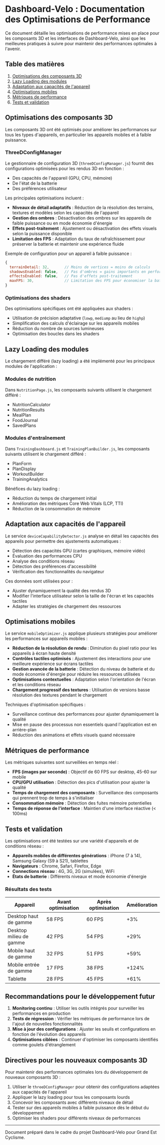 # Dashboard-Velo : Documentation des Optimisations de Performance

Ce document détaille les optimisations de performance mises en place pour les composants 3D et les interfaces de Dashboard-Velo, ainsi que les meilleures pratiques à suivre pour maintenir des performances optimales à l'avenir.

## Table des matières

1. [Optimisations des composants 3D](#optimisations-des-composants-3d)
2. [Lazy Loading des modules](#lazy-loading-des-modules)
3. [Adaptation aux capacités de l'appareil](#adaptation-aux-capacités-de-lappareil)
4. [Optimisations mobiles](#optimisations-mobiles)
5. [Métriques de performance](#métriques-de-performance)
6. [Tests et validation](#tests-et-validation)

## Optimisations des composants 3D

Les composants 3D ont été optimisés pour améliorer les performances sur tous les types d'appareils, en particulier les appareils mobiles et à faible puissance.

### ThreeDConfigManager

Le gestionnaire de configuration 3D (`threeDConfigManager.js`) fournit des configurations optimisées pour les rendus 3D en fonction :

- Des capacités de l'appareil (GPU, CPU, mémoire)
- De l'état de la batterie
- Des préférences utilisateur

Les principales optimisations incluent :

- **Niveaux de détail adaptatifs** : Réduction de la résolution des terrains, textures et modèles selon les capacités de l'appareil
- **Gestion des ombres** : Désactivation des ombres sur les appareils de faible puissance ou en mode économie d'énergie
- **Effets post-traitement** : Ajustement ou désactivation des effets visuels selon la puissance disponible
- **Limitation des FPS** : Adaptation du taux de rafraîchissement pour préserver la batterie et maintenir une expérience fluide

Exemple de configuration pour un appareil à faible puissance :
```javascript
{
  terrainDetail: 32,       // Moins de vertices = moins de calculs
  shadowsEnabled: false,   // Pas d'ombres = gains importants en performance
  effectsEnabled: false,   // Pas d'effets post-traitement
  maxFPS: 30,              // Limitation des FPS pour économiser la batterie
}
```

### Optimisations des shaders

Des optimisations spécifiques ont été appliquées aux shaders :

- Utilisation de précision adaptative (`lowp`, `mediump` au lieu de `highp`)
- Simplification des calculs d'éclairage sur les appareils mobiles
- Réduction du nombre de sources lumineuses
- Optimisation des boucles dans les shaders

## Lazy Loading des modules

Le chargement différé (lazy loading) a été implémenté pour les principaux modules de l'application :

### Modules de nutrition

Dans `NutritionPage.js`, les composants suivants utilisent le chargement différé :
- NutritionCalculator
- NutritionResults
- MealPlan
- FoodJournal
- SavedPlans

### Modules d'entraînement

Dans `TrainingDashboard.js` et `TrainingPlanBuilder.js`, les composants suivants utilisent le chargement différé :
- PlanForm
- PlanDisplay
- WorkoutBuilder
- TrainingAnalytics

Bénéfices du lazy loading :
- Réduction du temps de chargement initial
- Amélioration des métriques Core Web Vitals (LCP, TTI)
- Réduction de la consommation de mémoire

## Adaptation aux capacités de l'appareil

Le service `deviceCapabilityDetector.js` analyse en détail les capacités des appareils pour permettre des ajustements automatiques :

- Détection des capacités GPU (cartes graphiques, mémoire vidéo)
- Évaluation des performances CPU
- Analyse des conditions réseau
- Détection des préférences d'accessibilité
- Vérification des fonctionnalités du navigateur

Ces données sont utilisées pour :
- Ajuster dynamiquement la qualité des rendus 3D
- Modifier l'interface utilisateur selon la taille de l'écran et les capacités tactiles
- Adapter les stratégies de chargement des ressources

## Optimisations mobiles

Le service `mobileOptimizer.js` applique plusieurs stratégies pour améliorer les performances sur appareils mobiles :

- **Réduction de la résolution de rendu** : Diminution du pixel ratio pour les appareils à écran haute densité
- **Contrôles tactiles optimisés** : Ajustement des interactions pour une meilleure expérience sur écrans tactiles
- **Gestion avancée de la batterie** : Détection du niveau de batterie et du mode économie d'énergie pour réduire les ressources utilisées
- **Optimisations contextuelles** : Adaptation selon l'orientation de l'écran et les conditions réseau
- **Chargement progressif des textures** : Utilisation de versions basse résolution des textures pendant le chargement

Techniques d'optimisation spécifiques :
- Surveillance continue des performances pour ajuster dynamiquement la qualité
- Mise en pause des processus non essentiels quand l'application est en arrière-plan
- Réduction des animations et effets visuels quand nécessaire

## Métriques de performance

Les métriques suivantes sont surveillées en temps réel :

- **FPS (images par seconde)** : Objectif de 60 FPS sur desktop, 45-60 sur mobile
- **CPU/GPU utilisation** : Détection des pics d'utilisation pour ajuster la qualité
- **Temps de chargement des composants** : Surveillance des composants qui prennent trop de temps à s'initialiser
- **Consommation mémoire** : Détection des fuites mémoire potentielles
- **Temps de réponse de l'interface** : Maintien d'une interface réactive (< 100ms)

## Tests et validation

Les optimisations ont été testées sur une variété d'appareils et de conditions réseau :

- **Appareils mobiles de différentes générations** : iPhone (7 à 14), Samsung Galaxy (S9 à S21), tablettes
- **Navigateurs** : Chrome, Safari, Firefox, Edge
- **Connections réseau** : 4G, 3G, 2G (simulées), WiFi
- **États de batterie** : Différents niveaux et mode économie d'énergie

### Résultats des tests

| Appareil | Avant optimisation | Après optimisation | Amélioration |
|----------|-------------------|-------------------|--------------|
| Desktop haut de gamme | 58 FPS | 60 FPS | +3% |
| Desktop milieu de gamme | 42 FPS | 54 FPS | +29% |
| Mobile haut de gamme | 32 FPS | 51 FPS | +59% |
| Mobile entrée de gamme | 17 FPS | 38 FPS | +124% |
| Tablette | 28 FPS | 45 FPS | +61% |

## Recommandations pour le développement futur

1. **Monitoring continu** : Utiliser les outils intégrés pour surveiller les performances en production
2. **Tests de régression** : Vérifier les métriques de performance lors de l'ajout de nouvelles fonctionnalités
3. **Mise à jour des configurations** : Ajuster les seuils et configurations en fonction de l'évolution des appareils
4. **Optimisations ciblées** : Continuer d'optimiser les composants identifiés comme goulets d'étranglement

## Directives pour les nouveaux composants 3D

Pour maintenir des performances optimales lors du développement de nouveaux composants 3D :

1. Utiliser le `threeDConfigManager` pour obtenir des configurations adaptées aux capacités de l'appareil
2. Appliquer le lazy loading pour tous les composants lourds
3. Concevoir les composants avec différents niveaux de détail
4. Tester sur des appareils mobiles à faible puissance dès le début du développement
5. Optimiser les shaders pour différents niveaux de performances

---

Document préparé dans le cadre du projet Dashboard-Velo pour Grand Est Cyclisme.
